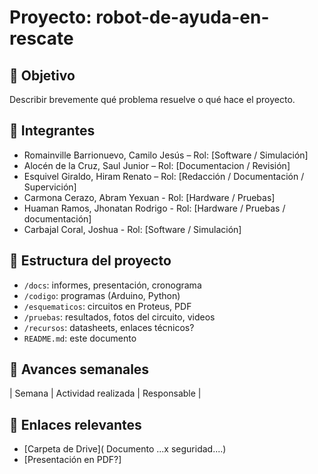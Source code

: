 # Proyecto: robot-de-ayuda-en-rescate
## 🎯 Objetivo
Describir brevemente qué problema resuelve o qué hace el proyecto.
## 👥 Integrantes
- Romainville Barrionuevo, Camilo Jesús – Rol: [Software / Simulación]
- Alocén de la Cruz, Saul Junior – Rol: [Documentacion / Revisión]
- Esquivel Giraldo, Hiram Renato – Rol: [Redacción / Documentación / Supervición]
- Carmona Cerazo, Abram Yexuan - Rol: [Hardware / Pruebas]
- Huaman Ramos, Jhonatan Rodrigo - Rol: [Hardware / Pruebas / documentación]
- Carbajal Coral, Joshua - Rol: [Software / Simulación]
## 📁 Estructura del proyecto
- `/docs`: informes, presentación, cronograma
- `/codigo`: programas (Arduino, Python)
- `/esquematicos`: circuitos en Proteus, PDF
- `/pruebas`: resultados, fotos del circuito, videos
- `/recursos`: datasheets, enlaces técnicos?
- `README.md`: este documento
## 📅 Avances semanales
| Semana | Actividad realizada | Responsable |

## 🔗 Enlaces relevantes
- [Carpeta de Drive]( Documento ...x seguridad....)
- [Presentación en PDF?]
